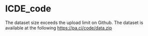 # ICDE_code

The dataset size exceeds the upload limit on Github. The dataset is available at the following https://pa.ci/code/data.zip

